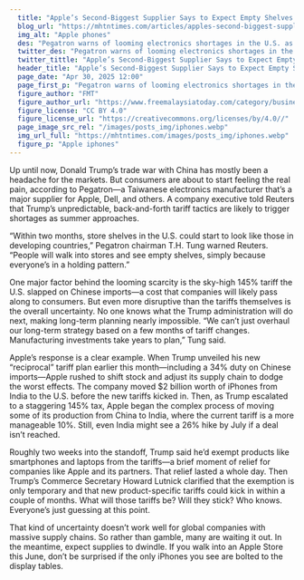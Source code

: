 ```yaml
---
  title: "Apple’s Second-Biggest Supplier Says to Expect Empty Shelves Due to Trump Tariffs"
  blog_url: "https://mhtntimes.com/articles/apples-second-biggest-supplier-says-to-expect-empty-shelves-due-to-trump-tariffs"
  img_alt: "Apple phones"
  des: "Pegatron warns of looming electronics shortages in the U.S. as Trump’s unpredictable China tariffs disrupt global supply chains, leaving companies like Apple scrambling to adapt."
  twitter_des: "Pegatron warns of looming electronics shortages in the U.S. as Trump’s unpredictable China tariffs disrupt global supply chains, leaving companies like Apple scrambling to adapt."
  twitter_tittle: "Apple’s Second-Biggest Supplier Says to Expect Empty Shelves Due to Trump Tariffs"
  header_title: "Apple’s Second-Biggest Supplier Says to Expect Empty Shelves Due to Trump Tariffs"
  page_date: "Apr 30, 2025 12:00"
  page_first_p: "Pegatron warns of looming electronics shortages in the U.S. as Trump’s unpredictable China tariffs disrupt global supply chains, leaving companies like Apple scrambling to adapt."
  figure_author: "FMT"
  figure_author_url: "https://www.freemalaysiatoday.com/category/business/2024/12/05/openai-chief-believes-musk-will-not-abuse-government-power/"
  figure_license: "CC BY 4.0"
  figure_license_url: "https://creativecommons.org/licenses/by/4.0//"
  page_image_src_rel: "/images/posts_img/iphones.webp"
  img_url_full: "https://mhtntimes.com/images/posts_img/iphones.webp"
  figure_p: "Apple iphones"
---
```


Up until now, Donald Trump’s trade war with China has mostly been a headache for the markets. But consumers are about to start feeling the real pain, according to Pegatron—a Taiwanese electronics manufacturer that’s a major supplier for Apple, Dell, and others. A company executive told Reuters that Trump’s unpredictable, back-and-forth tariff tactics are likely to trigger shortages as summer approaches.

“Within two months, store shelves in the U.S. could start to look like those in developing countries,” Pegatron chairman T.H. Tung warned Reuters. “People will walk into stores and see empty shelves, simply because everyone’s in a holding pattern.”

One major factor behind the looming scarcity is the sky-high 145% tariff the U.S. slapped on Chinese imports—a cost that companies will likely pass along to consumers. But even more disruptive than the tariffs themselves is the overall uncertainty. No one knows what the Trump administration will do next, making long-term planning nearly impossible. “We can’t just overhaul our long-term strategy based on a few months of tariff changes. Manufacturing investments take years to plan,” Tung said.

Apple’s response is a clear example. When Trump unveiled his new “reciprocal” tariff plan earlier this month—including a 34% duty on Chinese imports—Apple rushed to shift stock and adjust its supply chain to dodge the worst effects. The company moved $2 billion worth of iPhones from India to the U.S. before the new tariffs kicked in. Then, as Trump escalated to a staggering 145% tax, Apple began the complex process of moving some of its production from China to India, where the current tariff is a more manageable 10%. Still, even India might see a 26% hike by July if a deal isn’t reached.

Roughly two weeks into the standoff, Trump said he’d exempt products like smartphones and laptops from the tariffs—a brief moment of relief for companies like Apple and its partners. That relief lasted a whole day. Then Trump’s Commerce Secretary Howard Lutnick clarified that the exemption is only temporary and that new product-specific tariffs could kick in within a couple of months. What will those tariffs be? Will they stick? Who knows. Everyone’s just guessing at this point.

That kind of uncertainty doesn’t work well for global companies with massive supply chains. So rather than gamble, many are waiting it out. In the meantime, expect supplies to dwindle. If you walk into an Apple Store this June, don’t be surprised if the only iPhones you see are bolted to the display tables.
